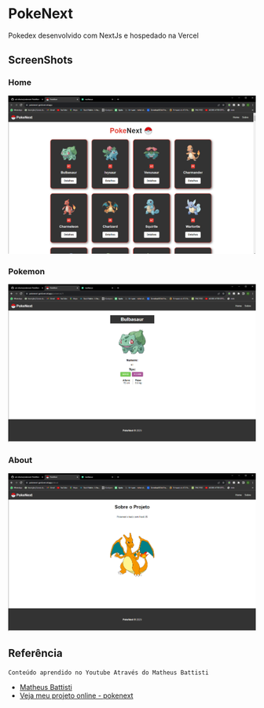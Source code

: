 
# PokeNext

Pokedex desenvolvido com NextJs e hospedado na Vercel


## ScreenShots

### Home
![App Screenshot](https://github.com/cal-oliveira/pokenext/blob/master/screenshots/pokenext%20(3).png?raw=true)

### Pokemon
![App Screenshot](https://github.com/cal-oliveira/pokenext/blob/master/screenshots/pokenext%20(2).png?raw=true)

### About
![App Screenshot](https://github.com/cal-oliveira/pokenext/blob/master/screenshots/pokenext%20(1).png?raw=true)
## Referência

    Conteúdo aprendido no Youtube Através do Matheus Battisti

 - [Matheus Battisti](https://www.youtube.com/@MatheusBattisti)
 - [Veja meu projeto online - pokenext](https://pokenext-gold.vercel.app/)
 

